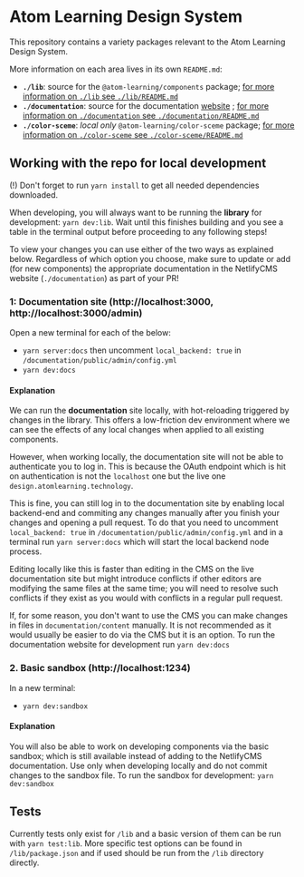 # Atom Learning Design System

This repository contains a variety packages relevant to the Atom Learning Design System.

More information on each area lives in its own `README.md`:

- **`./lib`**: source for the `@atom-learning/components` package; [for more information on `./lib` see `./lib/README.md`](https://github.com/Atom-Learning/components/tree/main/lib#readme)
- **`./documentation`**: source for the documentation [website](https://design.atomlearning.technology/) ; [for more information on `./documentation` see `./documentation/README.md`](https://github.com/Atom-Learning/components/tree/main/documentation#readme)
- **`./color-sceme`**: _local only_ `@atom-learning/color-sceme` package; [for more information on `./color-sceme` see `./color-sceme/README.md`](https://github.com/Atom-Learning/components/tree/main/color-scheme#readme)

## Working with the repo for local development

(!) Don't forget to run `yarn install` to get all needed dependencies downloaded.

When developing, you will always want to be running the **library** for development: `yarn dev:lib`. Wait until this finishes building and you see a table in the terminal output before proceeding to any following steps!

To view your changes you can use either of the two ways as explained below. Regardless of which option you choose, make sure to update or add (for new components) the appropriate documentation in the NetlifyCMS website (`./documentation`) as part of your PR!

### 1: Documentation site (http://localhost:3000, http://localhost:3000/admin)

Open a new terminal for each of the below:

- `yarn server:docs` then uncomment `local_backend: true` in `/documentation/public/admin/config.yml`
- `yarn dev:docs`

#### Explanation

We can run the **documentation** site locally, with hot-reloading triggered by changes in the library. This offers a low-friction dev environment where we can see the effects of any local changes when applied to all existing components.

However, when working locally, the documentation site will not be able to authenticate you to log in. This is because the OAuth endpoint which is hit on authentication is not the `localhost` one but the live one `design.atomlearning.technology`.

This is fine, you can still log in to the documentation site by enabling local backend-end and commiting any changes manually after you finish your changes and opening a pull request.
To do that you need to uncomment `local_backend: true` in `/documentation/public/admin/config.yml` and in a terminal run `yarn server:docs` which will start the local backend node process.

Editing locally like this is faster than editing in the CMS on the live documentation site but might introduce conflicts if other editors are modifying the same files at the same time; you will need to resolve such conflicts if they exist as you would with conflicts in a regular pull request.

If, for some reason, you don't want to use the CMS you can make changes in files in `documentation/content` manually. It is not recommended as it would usually be easier to do via the CMS but it is an option. To run the documentation website for development run `yarn dev:docs`

### 2. Basic sandbox (http://localhost:1234)

In a new terminal:

- `yarn dev:sandbox`

#### Explanation

You will also be able to work on developing components via the basic sandbox; which is still available instead of adding to the NetlifyCMS documentation. Use only when developing locally and do not commit changes to the sandbox file. To run the sandbox for development: `yarn dev:sandbox`

## Tests

Currently tests only exist for `/lib` and a basic version of them can be run with `yarn test:lib`. More specific test options can be found in `/lib/package.json` and if used should be run from the `/lib` directory directly.

